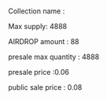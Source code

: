 #

Collection name :

Max supply: 4888

AIRDROP amount : 88

presale max quantity : 4888

presale price :0.06

public sale price : 0.08